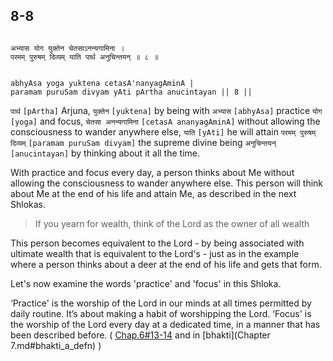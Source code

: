 ## 8-8


```shloka-sa

अभ्यास योग युक्तेन चेतसाऽनन्यगामिना ।
परमम् पुरुषम् दिव्यम् याति पार्थ अनुचिन्तयन् ॥ ८ ॥

```
```shloka-sa-hk

abhyAsa yoga yuktena cetasA'nanyagAminA |
paramam puruSam divyam yAti pArtha anucintayan || 8 ||

```
`पार्थ` `[pArtha]` Arjuna, `युक्तेन` `[yuktena]` by being with `अभ्यास` `[abhyAsa]` practice `योग` `[yoga]` and focus, `चेतसा अनन्यगामिना` `[cetasA ananyagAminA]` without allowing the consciousness to wander anywhere else, `याति` `[yAti]` he will attain `परमम् पुरुषम् दिव्यम्` `[paramam puruSam divyam]` the supreme divine being `अनुचिन्तयन्` `[anucintayan]` by thinking about it all the time.

With practice and focus every day, a person thinks about Me without allowing the consciousness to wander anywhere else. This person will think about Me at the end of his life and attain Me, as described in the next Shlokas. 



<a name='applnote_137'></a>
> If you yearn for wealth, think of the Lord as the owner of all wealth



This person becomes equivalent to the Lord - by being associated with ultimate wealth that is equivalent to the Lord's - just as in the example where a person thinks about a deer at the end of his life and gets that form.

Let's now examine the words 'practice' and 'focus' in this Shloka. 

‘Practice' is the worship of the Lord in our minds at all times permitted by daily routine. It’s about making a habit of worshipping the Lord. ‘Focus' is the worship of the Lord every day at a dedicated time, in a manner that has been described before. (
[Chap.6#13-14](_13-14)
 and in 
[bhakti](Chapter 7.md#bhakti_a_defn)
)


